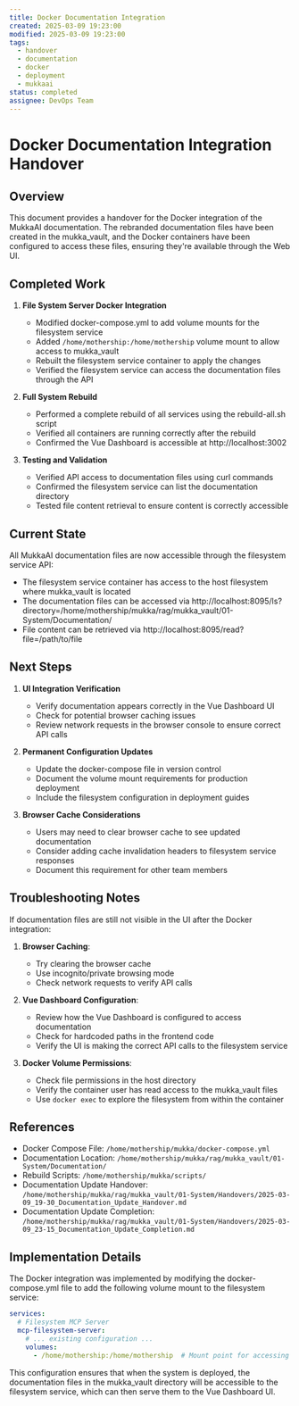 ```yaml
---
title: Docker Documentation Integration
created: 2025-03-09 19:23:00
modified: 2025-03-09 19:23:00
tags:
  - handover
  - documentation
  - docker
  - deployment
  - mukkaai
status: completed
assignee: DevOps Team
---
```


# Docker Documentation Integration Handover

## Overview

This document provides a handover for the Docker integration of the MukkaAI documentation. The rebranded documentation files have been created in the mukka_vault, and the Docker containers have been configured to access these files, ensuring they're available through the Web UI.

## Completed Work

1. **File System Server Docker Integration**
   - Modified docker-compose.yml to add volume mounts for the filesystem service
   - Added `/home/mothership:/home/mothership` volume mount to allow access to mukka_vault
   - Rebuilt the filesystem service container to apply the changes
   - Verified the filesystem service can access the documentation files through the API

2. **Full System Rebuild**
   - Performed a complete rebuild of all services using the rebuild-all.sh script
   - Verified all containers are running correctly after the rebuild
   - Confirmed the Vue Dashboard is accessible at http://localhost:3002

3. **Testing and Validation**
   - Verified API access to documentation files using curl commands
   - Confirmed the filesystem service can list the documentation directory
   - Tested file content retrieval to ensure content is correctly accessible

## Current State

All MukkaAI documentation files are now accessible through the filesystem service API:
- The filesystem service container has access to the host filesystem where mukka_vault is located
- The documentation files can be accessed via http://localhost:8095/ls?directory=/home/mothership/mukka/rag/mukka_vault/01-System/Documentation/
- File content can be retrieved via http://localhost:8095/read?file=/path/to/file

## Next Steps

1. **UI Integration Verification**
   - Verify documentation appears correctly in the Vue Dashboard UI
   - Check for potential browser caching issues
   - Review network requests in the browser console to ensure correct API calls

2. **Permanent Configuration Updates**
   - Update the docker-compose file in version control
   - Document the volume mount requirements for production deployment
   - Include the filesystem configuration in deployment guides

3. **Browser Cache Considerations**
   - Users may need to clear browser cache to see updated documentation
   - Consider adding cache invalidation headers to filesystem service responses
   - Document this requirement for other team members

## Troubleshooting Notes

If documentation files are still not visible in the UI after the Docker integration:

1. **Browser Caching**:
   - Try clearing the browser cache
   - Use incognito/private browsing mode
   - Check network requests to verify API calls

2. **Vue Dashboard Configuration**:
   - Review how the Vue Dashboard is configured to access documentation
   - Check for hardcoded paths in the frontend code
   - Verify the UI is making the correct API calls to the filesystem service

3. **Docker Volume Permissions**:
   - Check file permissions in the host directory
   - Verify the container user has read access to the mukka_vault files
   - Use `docker exec` to explore the filesystem from within the container

## References

- Docker Compose File: `/home/mothership/mukka/docker-compose.yml`
- Documentation Location: `/home/mothership/mukka/rag/mukka_vault/01-System/Documentation/`
- Rebuild Scripts: `/home/mothership/mukka/scripts/`
- Documentation Update Handover: `/home/mothership/mukka/rag/mukka_vault/01-System/Handovers/2025-03-09_19-30_Documentation_Update_Handover.md`
- Documentation Update Completion: `/home/mothership/mukka/rag/mukka_vault/01-System/Handovers/2025-03-09_23-15_Documentation_Update_Completion.md`

## Implementation Details

The Docker integration was implemented by modifying the docker-compose.yml file to add the following volume mount to the filesystem service:

```yaml
services:
  # Filesystem MCP Server
  mcp-filesystem-server:
    # ... existing configuration ...
    volumes:
      - /home/mothership:/home/mothership  # Mount point for accessing mukka_vault
```

This configuration ensures that when the system is deployed, the documentation files in the mukka_vault directory will be accessible to the filesystem service, which can then serve them to the Vue Dashboard UI.
